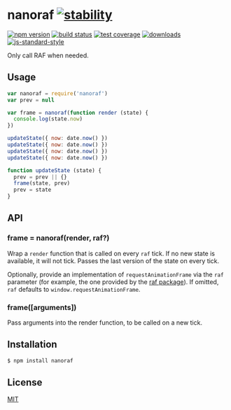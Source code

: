 # nanoraf [![stability][0]][1]
[![npm version][2]][3] [![build status][4]][5] [![test coverage][6]][7]
[![downloads][8]][9] [![js-standard-style][10]][11]

Only call RAF when needed.

## Usage
```js
var nanoraf = require('nanoraf')
var prev = null

var frame = nanoraf(function render (state) {
  console.log(state.now)
})

updateState({ now: date.now() })
updateState({ now: date.now() })
updateState({ now: date.now() })
updateState({ now: date.now() })

function updateState (state) {
  prev = prev || {}
  frame(state, prev)
  prev = state
}
```

## API
### frame = nanoraf(render, raf?)
Wrap a `render` function that is called on every `raf` tick. If no new state is
available, it will not tick. Passes the last version of the state on every tick.

Optionally, provide an implementation of `requestAnimationFrame` via the
`raf` parameter (for example, the one provided by the [raf
package](https://www.npmjs.com/package/raf)).  If omitted, `raf` defaults to
`window.requestAnimationFrame`.

### frame([arguments])
Pass arguments into the render function, to be called on a new tick.

## Installation
```sh
$ npm install nanoraf
```

## License
[MIT](https://tldrlegal.com/license/mit-license)

[0]: https://img.shields.io/badge/stability-experimental-orange.svg?style=flat-square
[1]: https://nodejs.org/api/documentation.html#documentation_stability_index
[2]: https://img.shields.io/npm/v/nanoraf.svg?style=flat-square
[3]: https://npmjs.org/package/nanoraf
[4]: https://img.shields.io/travis/yoshuawuyts/nanoraf/master.svg?style=flat-square
[5]: https://travis-ci.org/yoshuawuyts/nanoraf
[6]: https://img.shields.io/codecov/c/github/yoshuawuyts/nanoraf/master.svg?style=flat-square
[7]: https://codecov.io/github/yoshuawuyts/nanoraf
[8]: http://img.shields.io/npm/dm/nanoraf.svg?style=flat-square
[9]: https://npmjs.org/package/nanoraf
[10]: https://img.shields.io/badge/code%20style-standard-brightgreen.svg?style=flat-square
[11]: https://github.com/feross/standard
